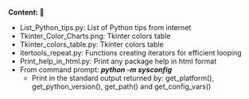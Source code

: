 <B>Content: </B> :gift:


* List_Python_tips.py: List of Python tips from internet
* Tkinter_Color_Charts.png: Tkinter colors table
* Tkinter_colors_table.py: Tkinter colors table
* itertools_repeat.py: Functions creating iterators for efficient looping
* Print_help_in_html.py: Print any package help in html format
* From command prompt: <I><B>python -m sysconfig</B></I>
  - Print in the standard output returned by: get_platform(), get_python_version(), get_path() and get_config_vars()
